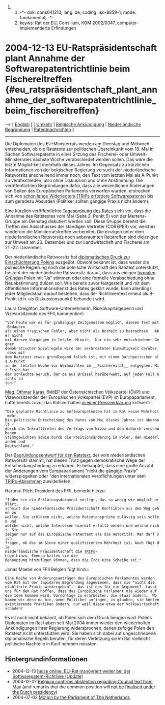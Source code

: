 1.  1.  -\*- dok: cons041213; lang: de; coding: iso-8859-1; mode:
        fundamental; -\*-
    2.  keyws: Rat der EU, Consilium, KOM 2002/0047,
        computer-implementierte Erfindungen

# 2004-12-13 EU-Ratspräsidentschaft plant Annahme der Softwarepatentrichtlinie beim Fischereitreffen {#eu_ratspräsidentschaft_plant_annahme_der_softwarepatentrichtlinie_beim_fischereitreffen}

\--\> \[ [ English](Cons041213En "wikilink") \] \[ [
Umkehr](ConsRevers04De "wikilink") \| [ Belgische
Ankündigung](Belg041207En "wikilink") \| [ Niederländische
Begründung](Cons041203En "wikilink") \| [
Patentnachrichten](SwpatcninoDe "wikilink") \]

------------------------------------------------------------------------

Die Diplomaten des EU-Ministerrats werden am Dienstag und Mittwoch
entscheiden, ob die Ratstexte zur politischen Übereinkunft vom 18. Mai
in Sachen Softwarepatente in einer Sitzung des Fischerei- oder
Umwelt-Ministerrates nächste Woche verabschiedet werden sollen. Das wäre
die letzte Möglichkeit innerhalb dieses Jahres. Im Gegensatz zu
kürzlichen Informationen von der belgischen Regierung versucht der
niederländische Ratsvorsitz anscheinend immer noch, den Text vom letzten
Mai als A-Punkt zu verabschieden, also ohne Diskussion und ohne
Abstimmung. Die veröffentlichten Begründungen dafür, dass alle
wesentlichen Änderungen von Seiten des Europäischen Parlaments verworfen
wurden, erstrecken sich von [schon lange Widerlegtem (TRIPs erfordere
Softwarepatente)](http://swpat.ffii.org/analysis/trips/index.de.html "wikilink")
bis zum geradezu Absurden (Politiker sollten gängige Praxis nicht
ändern).

Eine kürzlich veröffentlichte [Tagesordnung des
Rates](http://register.consilium.eu.int/pdf/en/04/st15/st15967.en04.pdf "wikilink")
sieht vor, dass die Annahme des Ratstextes vom Mai (Seite 2, Punkt 5)
von der Mertens-Gruppe am Dienstag diskutiert werden soll. Diese Gruppe
bereitet die Treffen des Ausschusses der ständigen Vertreter (COREPER)
vor, welches wiederum die Ministerratstreffen vorbereitet. Die einzigen
unter dem niederländischen Ratsvorsitz noch anberaumten Ratstreffen sind
diejenigen zur Umwelt am 20. Dezember und zur Landwirtschaft und
Fischerei am 21.-22. Dezember.

Der niederländische Ratsvorsitz hat [ diplomatischen Druck zur
Einschüchterung Polens](Nlpl0411En "wikilink") ausgeübt. Obwohl bekannt
ist, dass weder die polnische Regierung noch die polnische Wirtschaft
den Ratstext unterstützt, besteht der niederländische Ratsvorsitz
darauf, dass aus einigen [ formalen Gründen](ConsReversEn "wikilink")
Polen mit \"Ja\" stimmen oder eine formelle Verabschiedung ohne
Neuabstimmung dulden soll. Wie bereits zuvor festgestellt und mit dem
öffentlichen Informationsdienst des Rates geklärt wurde, kann allerdings
jeder Mitgliedstaat darauf bestehen, dass der Richtlinientext erneut als
B-Punkt (d.h. als Diskussionspunkt) behandelt wird.

Laura Creighton, Software-Unternehmerin, Risikokapitalgeberin und
Vizevorsitzende des FFII, kommentiert:

`"Vor heute war es für großzügige Zeitgenossen möglich, diesen Text mit Bedauern`\
`als einen tragischen Fehler, aber nicht als Bosheit zu betrachten.  Aber nicht`\
`mit diesen Vorgängen in letzter Minute.  Nur ein sehr entschiedener Gegner`\
`demokratischer Spielregeln wird der verbreiteten Einmütigkeit darüber, dass mit`\
`dem Ratstext etwas grundlegend falsch ist, mit einem Durchpeitschen als A-Punkt`\
`in der letzten Woche vor Weihnachten im __Fischereirat__ entgegnen. Mit Fisch hat`\
`der schlechte Geruch, der da aus Brüssel herüberweht, auf jeden Fall nichts zu`\
`tun."`

[ Mag. Othmar Karas](OthmarKarasDe "wikilink"), !MdEP der
Österreichischen Volkspartei (ÖVP) und Vizevorsitzender der Europäischen
Volkspartei (EVP) im Europaparlament, hatte bereits zuvor das
Ratsverhalten [in einer
Presseerklärung](http://www.othmar-karas.at/ok.php?ok=new_presse_zeigen.php&id=226 "wikilink")
kritisiert:

`"Die geplante Richtlinie zu Softwarepatenten hat im Rat keine Mehrheit mehr.`\
`Die politische Entscheidung des Rates von Mai dieses Jahres ist überholt -`\
`durch das Inkrafttreten des Vertrags von Nizza und den dadurch verschobenen`\
`Stimmgewichten sowie durch die Positionsänderung in Polen, den Niederlanden und`\
`Deutschland."`

Der [ Begründungsentwurf für den Ratstext](Cons041203De "wikilink"), der
vom niederländischen Ratsvorsitz stammt, hat diesen Trotz gegen
demokratische Wege der Entscheidungsfindung zu erklären. Er behauptet,
dass eine große Anzahl der Änderungen vom Europaparlament \"nicht die
gängige Praxis\" widerspiegelten oder \"den internationalen
Verpflichtungen unter dem
[TRIPs-Abkommen](http://swpat.ffii.org/analysis/trips/index.de.html "wikilink")
zuwiderliefen.

Hartmut Pilch, Präsident des FFII, bemerkt hierzu:

`"Indem sie ein Erklärungsdokument vorlegt, das so wenig wie möglich erklärt,`\
`scheint die niederländische Präsidentschaft Konflikten aus dem Weg gehen zu`\
`wollen. Sie erklären nicht, welche Patentansprüche zulässig sein sollen und`\
`welche nicht, welche Interessen hiermit erfüllt werden und welche nicht. Sie`\
`zeigen nur auf das Europäische Patentamt als die Autorität. Man darf sich`\
`fragen, ob das im Sinne einer qualifizierten Mehrheit ist. Auch fügt die`\
`niederländische Präsidentschaft die `[`TRIPs`](TRIPs "wikilink")`-Lüge hinzu. Ebenso hätten sie die`\
`Behauptung hinzufügen können, dass die Erde eine Scheibe sei."`

Jonas Maebe von FFII Belgien fügt hinzu:

`Eine Reihe von Änderungsanträgen des Europäischen Parlamentes werden`\
`vom Rat mit der lapidaren Begründung abgewiesen, dass sie "nicht die`\
`etablierte Praxis wiedergeben".  Was ist das für ein Argument?  Lasst`\
`uns für den Rat hoffen, dass das Europäische Parlament nie wieder auf`\
`die Idee kommen wird, Vorschläge zu erarbeiten, die etwas ändern.  Wo`\
`kämen wir denn da hin, wenn Politiker anfingen, zu glauben, sie könten`\
`existierende Praktiken ändern, nur weil diese etwa der Volkswirtschaft`\
`schaden?`

Es ist noch nicht bekannt, ob Polen sich dem Druck beugen wird. Polens
Diplomaten im Rat haben seit Mai 2004 immer wieder den wiederholten
Ankündigungen ihrer Regierung widersprochen, denen zufolge Polen den
Ratstext nicht unterstützen wird. Sie haben sich dabei auf
ungeschriebene diplomatische Regeln berufen, für deren Verletzung sie im
Rat vielleicht politische Nachteile in Kauf nehmen müssten.

## Hintergrundinformationen

-   2004-12-13 [heise online: EU-Rat manövriert weiter bei der
    Softwarepatent-Richtlinie
    (Update)](http://www.heise.de/newsticker/meldung/54183 "wikilink")
-   2004-12-07 [ Belgium confirms abstention regarding Council text from
    May](Belg041207En "wikilink") (and remarks that the common position
    will [ not be finalised under the Dutch
    presidency](Delay041207En "wikilink"))
-   2004-07-02 [ Motion by the Parliament of The
    Netherlands](NlVote040701En "wikilink")
